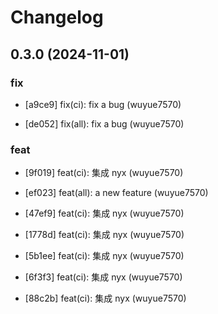 # Changelog


## 0.3.0 (2024-11-01)

### fix

* [a9ce9] fix(ci): fix a bug (wuyue7570)

* [de052] fix(all): fix a bug (wuyue7570)

### feat

* [9f019] feat(ci): 集成 nyx (wuyue7570)

* [ef023] feat(all): a new feature (wuyue7570)

* [47ef9] feat(ci): 集成 nyx (wuyue7570)

* [1778d] feat(ci): 集成 nyx (wuyue7570)

* [5b1ee] feat(ci): 集成 nyx (wuyue7570)

* [6f3f3] feat(ci): 集成 nyx (wuyue7570)

* [88c2b] feat(ci): 集成 nyx (wuyue7570)

